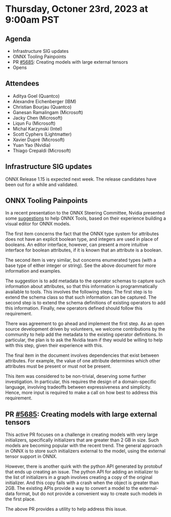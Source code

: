 # Thursday, Octoner 23rd, 2023 at 9:00am PST

## Agenda

* Infrastructure SIG updates
* ONNX Tooling Painpoints
* PR [#5685](https://github.com/onnx/onnx/pull/5685): Creating models with large external tensors
* Opens

## Attendees

* Aditya Goel (Quantco)
* Alexandre Eichenberger (IBM)
* Christian Bourjau (Quantco)
* Ganesan Ramalingam (Microsoft)
* Jacky Chen (Microsoft)
* Liqun Fu (Microsoft)
* Michal Karzynski (Intel)
* Scott Cyphers (Lightmatter) 
* Xavier Dupré (Microsoft)
* Yuan Yao (Nvidia)
* Thiago Crepaldi (Microsoft)

## Infrastructure SIG updates

ONNX Release 1.15 is expected next week. The release candidates have been out for a while and validated.

## ONNX Tooling Painpoints

In a recent presentation to the ONNX Steering Committee, Nvidia presented some
[suggestions](https://docs.google.com/document/d/1Kf8FOWZz9OZ_lRNVhO1sxVpdwGnQ-j8lulEUCm0uQr8/)
to help ONNX Tools, based on their experience building a visual editor for ONNX models.

The first item concerns the fact that the ONNX type system for attributes does not have
an explicit boolean type, and integers are used in place of booleans. An editor interface,
however, can present a more intuitive interface for boolean attributes, if it is known
that an attribute is a boolean.

The second item is very similar, but concerns enumerated types (with a base type of either
integer or string). See the above document for more information and examples.

The suggestion is to add metadata to the operator schemas to capture such information
about attributes, so that this information is programmatically available to tools.
This involves the following steps. The first step is to extend the schema class so that such
information can be captured. The second step is to extend the schema definitions of
existing operators to add this information. Finally, new operators defined should
follow this requirement.

There was agreement to go ahead and implement the first step. As an open source
development driven by volunteers, we welcome contributions by the community to
help add the metadata to the existing operator definitions. In particular,
the plan is to ask the Nvidia team if they would be willing to help with this
step, given their experience with this.

The final item in the document involves dependencies that exist between attributes.
For example, the value of one attribute determines which other attributes must
be present or must not be present.

This item was considered to be non-trivial, deserving some further investigation.
In particular, this requires the design of a domain-specific language, involving
tradeoffs between expressiveness and simplicity. Hence, more input is required to
make a call on how best to address this requirement.

## PR [#5685](https://github.com/onnx/onnx/pull/5685): Creating models with large external tensors

This active PR focuses on a challenge in creating models with very large
initializers, specifically initializers that are greater than 2 GB in size.
Such models are becoming popular with the recent trend. The general approach
in ONNX is to store such initializers external to the model, using the
external tensor support in ONNX.

However, there is another quirk with the python API generated by protobuf
that ends up creating an issue. The python API for adding an initializer
to the list of initializers in a graph involves creating a copy of
the original initializer. And this copy fails with a crash when the object
is greater than 2GB. The existing APIs provide a way to convert a model
to the external-data format, but do not provide a convenient way to
create such models in the first place.

The above PR provides a utility to help address this issue.
